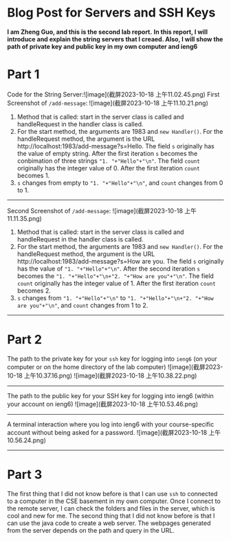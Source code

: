 # Blog Post for Servers and SSH Keys 
**I am Zheng Guo, and this is the second lab report.**
**In this report, I will introduce and explain the string servers that I creaed. Also, I will show the path of private key and public key in my own computer and ieng6**
# Part 1
Code for the String Server:![image](截屏2023-10-18 上午11.02.45.png)
First Screenshot of `/add-message`: ![image](截屏2023-10-18 上午11.10.21.png)
1. Method that is called: start in the server class is called and handleRequest in the handler class is called.
2. For the start method, the arguments are 1983 and `new Handler()`. For the handleRequest method, the argument is the URL http://localhost:1983/add-message?s=Hello. The field `s` originally has the value of empty string. After the first iteration `s` becomes the conbimation of three strings `"1. "+"Hello"+"\n"`. The field `count` originally has the integer value of 0. After the first iteration `count` becomes 1.
3. `s` changes from empty to `"1. "+"Hello"+"\n"`, and `count` changes from 0 to 1.

---
Second Screenshot of `/add-message`: ![image](截屏2023-10-18 上午11.11.35.png)
1. Method that is called: start in the server class is called and handleRequest in the handler class is called.
2. For the start method, the arguments are 1983 and `new Handler()`. For the handleRequest method, the argument is the URL http://localhost:1983/add-message?s=How are you. The field `s` originally has the value of `"1. "+"Hello"+"\n"`. After the second iteration `s` becomes the `"1. "+"Hello"+"\n+"2. "+"How are you"+"\n"`. The field `count` originally has the integer value of 1. After the first iteration `count` becomes 2.
3. `s` changes from `"1. "+"Hello"+"\n"` to `"1. "+"Hello"+"\n+"2. "+"How are you"+"\n"`, and `count` changes from 1 to 2.

---
# Part 2
The path to the private key for your `ssh` key for logging into `ieng6` (on your computer or on the home directory of the lab computer)
![image](截屏2023-10-18 上午10.37.16.png)
![image](截屏2023-10-18 上午10.38.22.png)

---
The path to the public key for your SSH key for logging into ieng6 (within your account on ieng6)
![image](截屏2023-10-18 上午10.53.46.png)

---
A terminal interaction where you log into ieng6 with your course-specific account without being asked for a password.
![image](截屏2023-10-18 上午10.56.24.png)

---
# Part 3
The first thing that I did not know before is that I can use `ssh` to connected to a computer in the CSE basement in my own computer. Once I connect to the remote server, I can check the folders and files in the server, which is cool and new for me. 
The second thing that I did not know before is that I can use the java code to create a web server. The webpages generated from the server depends on the path and query in the URL.
